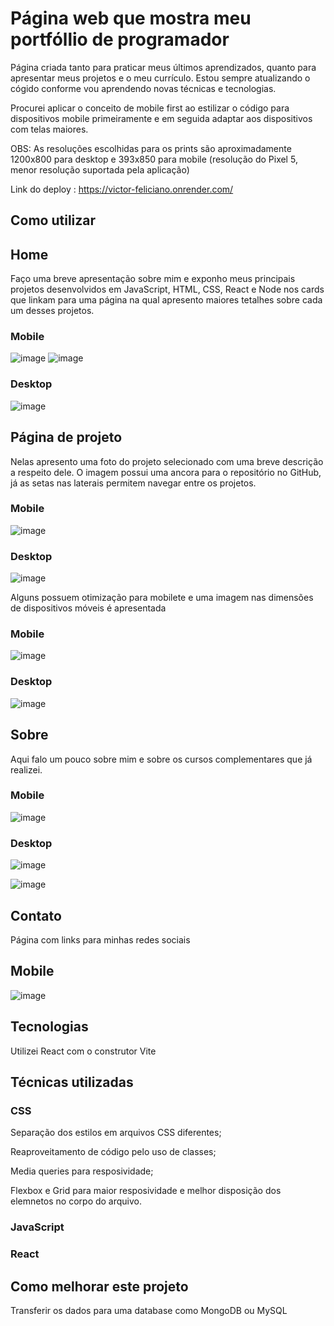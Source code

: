 # Página web que mostra meu portfóllio de programador

Página criada tanto para praticar meus últimos aprendizados, quanto para apresentar meus projetos e o meu currículo. Estou sempre atualizando o cógido conforme vou aprendendo novas técnicas e tecnologias.

Procurei aplicar o conceito de mobile first ao estilizar o código para dispositivos mobile primeiramente e em seguida adaptar aos dispositivos com telas maiores.

OBS: As resoluções escolhidas para os prints são aproximadamente 1200x800 para desktop e 393x850 para mobile (resolução do Pixel 5, menor resolução suportada pela aplicação)

Link do deploy : https://victor-feliciano.onrender.com/

## Como utilizar

## Home

Faço uma breve apresentação sobre mim e exponho meus principais projetos desenvolvidos em JavaScript, HTML, CSS, React e Node nos cards que linkam para uma página na qual apresento maiores tetalhes sobre cada um desses projetos.

### Mobile

![image](https://user-images.githubusercontent.com/115307935/229257528-2e8a79be-d630-4e03-8604-c43ac2f0f113.png)
![image](https://user-images.githubusercontent.com/115307935/229257642-fcf7180b-25a2-4c56-b7b5-a6c27e8105e5.png)

### Desktop

![image](https://user-images.githubusercontent.com/115307935/229257710-feb0f8dc-8651-496f-a3fc-d90be785ab2e.png)

## Página de projeto

Nelas apresento uma foto do projeto selecionado com uma breve descrição a respeito dele. O imagem possui uma ancora para o repositório no GitHub, já as setas nas laterais permitem navegar entre os projetos.

### Mobile

![image](https://user-images.githubusercontent.com/115307935/229258051-13fac748-af5a-4ee5-9458-3ed251dc9477.png)

### Desktop

![image](https://user-images.githubusercontent.com/115307935/229258085-1f42c5cb-2504-465d-ae54-e83199d0081c.png)


Alguns possuem otimização para mobilete e uma imagem nas dimensões de dispositivos móveis é apresentada

### Mobile

![image](https://user-images.githubusercontent.com/115307935/229258220-a44d844c-ab51-4ba5-b6b9-883bf7f02931.png)


### Desktop

![image](https://user-images.githubusercontent.com/115307935/229258246-61b2bfec-3de6-4e72-b71d-1aafbfcf802a.png)


## Sobre

Aqui falo um pouco sobre mim e sobre os cursos complementares que já realizei.

### Mobile

![image](https://user-images.githubusercontent.com/115307935/229258640-2a0a5754-07c1-4a15-bcf4-3e7292ef37f0.png)


### Desktop

![image](https://user-images.githubusercontent.com/115307935/229258425-2fca90b0-912e-4e32-8ee5-5ecd77046f2a.png)

![image](https://user-images.githubusercontent.com/115307935/229258607-c500963a-3cfb-4fce-b2a6-43ff50b3c4a3.png)

## Contato

Página com links para minhas redes sociais

## Mobile

![image](https://user-images.githubusercontent.com/115307935/229258689-6f75d1dc-d904-4d4b-b7ef-e77fa0e616bd.png)


## Tecnologias

Utilizei React com o construtor Vite

## Técnicas utilizadas

### CSS

Separação dos estilos em arquivos CSS diferentes;

Reaproveitamento de código pelo uso de classes;

Media queries para resposividade;

Flexbox e Grid para maior resposividade e melhor disposição dos elemnetos no corpo do arquivo.

### JavaScript

### React

## Como melhorar este projeto

Transferir os dados para uma database como MongoDB ou MySQL
